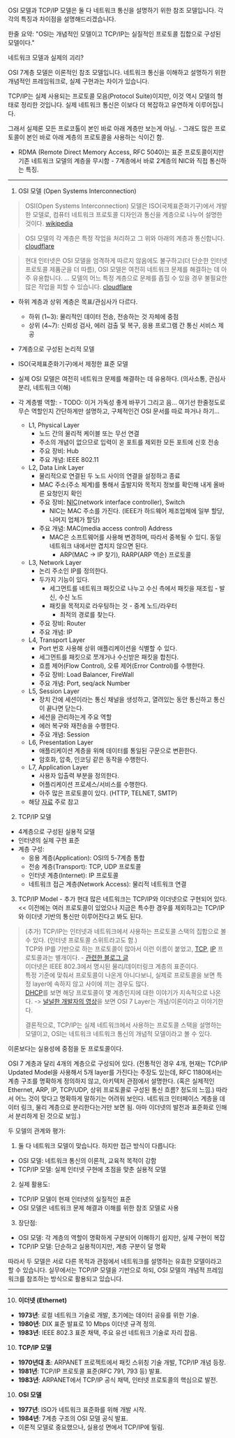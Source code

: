 OSI 모델과 TCP/IP 모델은 둘 다 네트워크 통신을 설명하기 위한 참조 모델입니다. 각각의 특징과 차이점을 설명해드리겠습니다.

한줄 요약: "OSI는 개념적인 모델이고 TCP/IP는 실질적인 프로토콜 집합으로 구성된 모델이다."

네트워크 모델과 실제의 괴리?

OSI 7계층 모델은 이론적인 참조 모델입니다. 네트워크 통신을 이해하고 설명하기 위한 개념적인 프레임워크로, 실제 구현과는 차이가 있습니다.

TCP/IP는 실제 사용되는 프로토콜 모음(Protocol Suite)이지만, 이것 역시 모델의 형태로 정리한 것입니다. 실제 네트워크 통신은 이보다 더 복잡하고 유연하게 이루어집니다.

그래서 실제론 모든 프로코톨이 본인 바로 아래 계층만 보는게 아님. - 그래도 많은 프로토콜이 본인 바로 아래 계층의 프로토콜을 사용하는 식이긴 함.
- RDMA (Remote Direct Memory Access, RFC 5040)는 표준 프로토콜이지만 기존 네트워크 모델의 계층을 무시함 - 7계층에서 바로 2계층의 NIC와 직접 통신하는 특징.

--- 

1. OSI 모델 (Open Systems Interconnection)

> OSI(Open Systems Interconnection) 모델은 ISO(국제표준화기구)에서 개발한 모델로, 컴퓨터 네트워크 프로토콜 디자인과 통신을 계층으로 나누어 설명한 것이다.
> [wikipedia](https://en.wikipedia.org/wiki/OSI_model)

> OSI 모델의 각 계층은 특정 작업을 처리하고 그 위와 아래의 계층과 통신합니다.
> [cloudflare](https://www.cloudflare.com/ko-kr/learning/ddos/glossary/open-systems-interconnection-model-osi/)

> 현대 인터넷은 OSI 모델을 엄격하게 따르지 않음에도 불구하고(더 단순한 인터넷 프로토콜 제품군을 더 따름), OSI 모델은 여전히 네트워크 문제를 해결하는 데 아주 유용합니다.
> ...
> 모델의 어느 특정 계층으로 문제를 좁힐 수 있을 경우 불필요한 많은 작업을 피할 수 있습니다.
> [cloudflare](https://www.cloudflare.com/ko-kr/learning/ddos/glossary/open-systems-interconnection-model-osi/)

- 하위 계층과 상위 계층은 목표/관심사가 다르다.
	- 하위 (1~3): 물리적인 데이터 전송, 전송하는 것 자체에 중점
	- 상위 (4~7): 신뢰성 검사, 에러 검출 및 복구, 응용 프로그램 간 통신 서비스 제공

- 7계층으로 구성된 논리적 모델
- ISO(국제표준화기구)에서 제정한 표준 모델
- 실제 OSI 모델은 여전히 네트워크 문제를 해결하는 데 유용하다. (의사소통, 관심사 분리, 네트워크 이해)
- 각 계층별 역할: - TODO: 이거 가독성 좋게 바꾸기 그리고 음... 여기선 한줄정도로 무슨 역할인지 간단하게만 설명하고, 구체적인건 OSI 문서를 따로 파거나 하기...
    -  L1, Physical Layer
        - 노드 간의 물리적 케이블 또는 무선 연결
        - 주소의 개념이 없으므로 입력이 온 포트를 제외한 모든 포트에 신호 전송
        -  주요 장비: Hub
        -  주요 개념: IEEE 802.11
    -  L2, Data Link Layer
        - 물리적으로 연결된 두 노드 사이의 연결을 설정하고 종료
        - MAC 주소(주소 체계)를 통해서 출발지와 목적지 정보를 확인해 내게 올바른 요청인지 확인
        -  주요 장비: [NIC](https://en.wikipedia.org/wiki/Network_interface_controller)(network interface controller), Switch
            - NIC는 MAC 주소를 가진다. (IEEE가 하드웨어 제조업체에 일부 할당, 나머지 업체가 할당)
        -  주요 개념: MAC(media access control) Address
            - MAC은 소프트웨어를 사용해 변경하며, 따라서 중복될 수 있디. 동일 네트워크 내에서만 겹치지 않으면 된다.
                - ARP(MAC -> IP 찾기), RARP(ARP 역순) 프로토콜
    -  L3, Network Layer
        - 논리 주소인 IP를 정의한다.
        - 두가지 기능이 있다.
            - 세그먼트를 네트워크 패킷으로 나누고 수신 측에서 패킷을 재조립 - 발신, 수신 노드
            - 패킷을 목적지로 라우팅하는 것 - 중계 노드/라우터
                - 최적의 경로를 찾는다.
        -  주요 장비: Router
        -  주요 개념: IP
    -  L4, Transport Layer
        - Port 번호 사용해 상위 애플리케이션을 식별할 수 있다.
        - 세그먼트를 패킷으로 쪼개거나 수신받은 패킷을 합친다. 
        - 흐름 제어(Flow Control), 오류 제어(Error Control)를 수행한다.
        -  주요 장비: Load Balancer, FireWall
        -  주요 개념: Port, seq/ack Number
    -  L5, Session Layer
        - 장치 간에 세션이라는 통신 채널을 생성하고, 열려있는 동안 통신하고 통신이 끝나면 닫는다.
        - 세션을 관리하는게 주요 역할
        - 에러 복구와 재전송을 수행한다.
        -  주요 개념: Session
    -  L6, Presentation Layer
        - 애플리케이션 계층을 위해 데이터를 통일된 구문으로 변환한다.
        - 암호화, 압축, 인코딩 같은 동작을 수행한다.
    -  L7, Application Layer
        - 사용자 입출력 부분을 정의한다.
        - 어플리케이션 프로세스/서비스를 수행한다.
        - 아주 많은 프로토콜이 있다. (HTTP, TELNET, SMTP)
    - 해당 [자료](https://www.imperva.com/learn/application-security/osi-model/) 주로 참고

2. TCP/IP 모델
- 4계층으로 구성된 실용적 모델
- 인터넷의 실제 구현 표준
- 계층 구성:
  - 응용 계층(Application): OSI의 5-7계층 통합
  - 전송 계층(Transport): TCP, UDP 프로토콜
  - 인터넷 계층(Internet): IP 프로토콜
  - 네트워크 접근 계층(Network Access): 물리적 네트워크 연결

3. TCP/IP Model - 추가
현대 많은 네트워크는 TCP/IP와 이더넷으로 구현되어 있다.  << 이전에는 여러 프로토콜이 있었으나 지금은 특수한 경우를 제외하고는 TCP/IP와 이더넷 기반의 통신만 이루어진다고 봐도 된다.

> (추가)
> TCP/IP는 인터넷과 네트워크에서 사용하는 프로토콜 스택의 집합으로 볼 수 있다. (인터넷 프로토콜 스위트라고도 함.)    
> TCP와 IP를 기반으로 하는 프로토콜이 많아서 이런 이름이 붙었고, [TCP](https://www.rfc-editor.org/rfc/rfc9293.html), [IP](https://datatracker.ietf.org/doc/html/rfc791) 프로토콜과는 별개이다. - [관련한 블로그 글](https://velog.io/@ksi05503/tcp-ip)     
> 이더넷은 IEEE 802.3에서 명시된 물리/데이터링크 계층의 표준이다.      
> 특정 기준에 맞춰서 프로토콜이 나온게 아니다보니, 실제로 프로토콜을 보면 특정 layer에 속하지 않고 사이에 끼는 경우도 많다.    
> 	[DHCP](https://www.reddit.com/r/netsecstudents/comments/kx7j5r/dhcp_layer_23_or_layer_7_application_layer/)를 보면 해당 프로토콜이 몇 계층인지에 대한 이야기가 지속적으로 나온다. 
>   -> [널널한 개발자의 영상](https://youtu.be/k1gyh9BlOT8?si=34p8V88vuzaPANei)을 보면 OSI 7 Layer는 개념/이론이라고 이야기한다.     
>  
> 결론적으로, TCP/IP는 실제 네트워크에서 사용하는 프로토콜 스택을 설명하는 모델이고, OSI는 네트워크 네트워크 통신의 개념적 모델이라고 볼 수 있다.      

이론보다는 실용성에 중점을 둔 프로토콜이다.

OSI 7 계층과 달리 4개의 계층으로 구성되어 있다. (전통적인 경우 4개, 현재는 TCP/IP Updated Model을 사용해서 5개 layer를 가진다는 주장도 있는데, RFC 1180에서는 계층 구조를 명확하게 정의하지 않고, 아키텍처 관점에서 설명한다. (혹은 실제적인 Ethernet, ARP, IP, TCP/UDP, 상위 프로토콜로 구성된 통신 흐름? 정도의 느낌.) 따라서 어느 것이 맞다고 명확하게 말하기는 어려워 보인다. 네트워크 인터페이스 계층을 데이터 링크, 물리 계층으로 분리한다는거만 보면 됨. 아마 이더넷의 발전과 표준화로 인해서 분리하게 된 것으로 보임.)

두 모델의 관계와 평가:
1. 둘 다 네트워크 모델이 맞습니다. 하지만 접근 방식이 다릅니다:
- OSI 모델: 네트워크 통신의 이론적, 교육적 목적이 강함
- TCP/IP 모델: 실제 인터넷 구현에 초점을 맞춘 실용적 모델

2. 실제 활용도:
- TCP/IP 모델이 현재 인터넷의 실질적인 표준
- OSI 모델은 네트워크 문제 해결과 이해를 위한 참조 모델로 사용

3. 장단점:
- OSI 모델: 각 계층의 역할이 명확하게 구분되어 이해하기 쉽지만, 실제 구현이 복잡
- TCP/IP 모델: 단순하고 실용적이지만, 계층 구분이 덜 명확

따라서 두 모델은 서로 다른 목적과 관점에서 네트워크를 설명하는 유효한 모델이라고 할 수 있습니다. 실무에서는 TCP/IP 모델을 기반으로 하되, OSI 모델의 개념적 프레임워크를 참조하는 방식으로 활용되고 있습니다.

--- 

10. **이더넷 (Ethernet)**
- **1973년**: 로컬 네트워크 기술로 개발, 초기에는 데이터 공유를 위한 기술.  
- **1980년**: DIX 표준 발표로 10 Mbps 이더넷 규격 정의.  
- **1983년**: IEEE 802.3 표준 채택, 주요 유선 네트워크 기술로 자리 잡음.

10. **TCP/IP 모델**
- **1970년대 초**: ARPANET 프로젝트에서 패킷 스위칭 기술 개발, TCP/IP 개념 등장.  
- **1981년**: TCP/IP 프로토콜 표준(RFC 791, 793 등) 발표.  
- **1983년**: ARPANET에서 TCP/IP 공식 채택, 인터넷 프로토콜의 핵심으로 발전.  

10. **OSI 모델**
- **1977년**: ISO가 네트워크 표준화를 위해 개발 시작.  
- **1984년**: 7계층 구조의 OSI 모델 공식 발표.  
- 이론적 모델로 중요했으나, 실용성 면에서 TCP/IP에 밀림.
